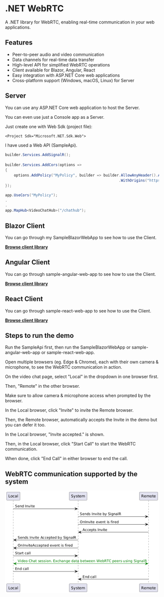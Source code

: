 # .NET WebRTC

A .NET library for WebRTC, enabling real-time communication in your web applications.

## Features

- Peer-to-peer audio and video communication
- Data channels for real-time data transfer
- High-level API for simplified WebRTC operations
- Client available for Blazor, Angular, React
- Easy integration with ASP.NET Core web applications
- Cross-platform support (Windows, macOS, Linux) for Server

## Server

You can use any ASP.NET Core web application to host the Server.

You can even use just a Console app as a Server.

Just create one with Web Sdk (project file):

```
<Project Sdk="Microsoft.NET.Sdk.Web">
```

I have used a Web API (SampleApi).

```csharp
builder.Services.AddSignalR();

builder.Services.AddCors(options =>
{
    options.AddPolicy("MyPolicy", builder => builder.AllowAnyHeader().AllowAnyMethod().AllowCredentials().SetIsOriginAllowed(origin => true)
                                                    .WithOrigins("https://localhost:7086/"));
});
```

```csharp
app.UseCors("MyPolicy");
.
.
app.MapHub<VideoChatHub>("/chathub");
```

## Blazor Client

You can go through my SampleBlazorWebApp to see how to use the Client.

[**Browse client library**](https://github.com/VeritasSoftware/WebRTC/tree/master/WebRTC.Blazor.Client)

## Angular Client

You can go through sample-angular-web-app to see how to use the Client.

[**Browse client library**](https://github.com/VeritasSoftware/WebRTC/tree/master/sample-angular-web-app/projects/ts-webrtc-angular-client/src/lib)

## React Client

You can go through sample-react-web-app to see how to use the Client.

[**Browse client library**](https://github.com/VeritasSoftware/WebRTC/tree/master/ts-webrtc-react-client/src)

## Steps to run the demo

Run the SampleApi first, then run the SampleBlazorWebApp or sample-angular-web-app or sample-react-web-app.

Open multiple browsers (eg. Edge & Chrome), each with their own camera & microphone, to see the WebRTC communication in action. 

On the video chat page, select "Local" in the dropdown in one browser first.

Then, "Remote" in the other browser.

Make sure to allow camera & microphone access when prompted by the browser.

In the Local browser, click "Invite" to invite the Remote browser.

Then, the Remote browser, automatically accepts the Invite in the demo but you can defer it too.

In the Local browser, "Invite accepted." is shown.

Then, in the Local browser, click "Start Call" to start the WebRTC communication.

When done, click "End Call" in either browser to end the call.

## WebRTC communication supported by the system

![WebRTC Communication](Docs/VideoChatSequenceDiagram.png)